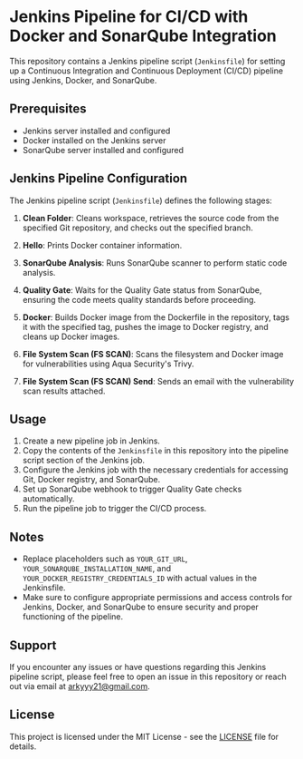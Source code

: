# Jenkins Pipeline for CI/CD with Docker and SonarQube Integration

This repository contains a Jenkins pipeline script (`Jenkinsfile`) for setting up a Continuous Integration and Continuous Deployment (CI/CD) pipeline using Jenkins, Docker, and SonarQube.

## Prerequisites
- Jenkins server installed and configured
- Docker installed on the Jenkins server
- SonarQube server installed and configured

## Jenkins Pipeline Configuration
The Jenkins pipeline script (`Jenkinsfile`) defines the following stages:

1. **Clean Folder**: Cleans workspace, retrieves the source code from the specified Git repository, and checks out the specified branch.

2. **Hello**: Prints Docker container information.

3. **SonarQube Analysis**: Runs SonarQube scanner to perform static code analysis.

4. **Quality Gate**: Waits for the Quality Gate status from SonarQube, ensuring the code meets quality standards before proceeding.

5. **Docker**: Builds Docker image from the Dockerfile in the repository, tags it with the specified tag, pushes the image to Docker registry, and cleans up Docker images.

6. **File System Scan (FS SCAN)**: Scans the filesystem and Docker image for vulnerabilities using Aqua Security's Trivy.

7. **File System Scan (FS SCAN) Send**: Sends an email with the vulnerability scan results attached.

## Usage
1. Create a new pipeline job in Jenkins.
2. Copy the contents of the `Jenkinsfile` in this repository into the pipeline script section of the Jenkins job.
3. Configure the Jenkins job with the necessary credentials for accessing Git, Docker registry, and SonarQube.
4. Set up SonarQube webhook to trigger Quality Gate checks automatically.
5. Run the pipeline job to trigger the CI/CD process.

## Notes
- Replace placeholders such as `YOUR_GIT_URL`, `YOUR_SONARQUBE_INSTALLATION_NAME`, and `YOUR_DOCKER_REGISTRY_CREDENTIALS_ID` with actual values in the Jenkinsfile.
- Make sure to configure appropriate permissions and access controls for Jenkins, Docker, and SonarQube to ensure security and proper functioning of the pipeline.

## Support
If you encounter any issues or have questions regarding this Jenkins pipeline script, please feel free to open an issue in this repository or reach out via email at [arkyyy21@gmail.com](mailto:arkyyy21@gmail.com).

## License
This project is licensed under the MIT License - see the [LICENSE](LICENSE) file for details.
